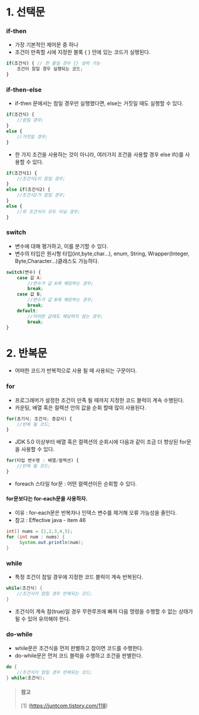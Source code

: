 # 1. 선택문

### if-then

- 가장 기본적인 제어문 중 하나
- 조건이 만족할 시에 지정한 블록 { } 안에 있는 코드가 실행된다.

```jsx
if(조건식) { // 한 줄일 경우 {} 생략 가능 
	조건이 참일 경우 실행되는 코드; 
}
```

### if-then-else

- if-then 문에서는 참일 경우만 실행했다면, else는 거짓일 때도 실행할 수 있다.

```jsx
if(조건식) { 
	//참일 경우; 
} 
else { 
	//거짓일 경우; 
}
```

- 한 가지 조건을 사용하는 것이 아니라, 여러가지 조건을 사용할 경우 else if()를 사용할 수 있다.

```jsx
if(조건식1) { 
	//조건식1이 참일 경우; 
} 
else if(조건식2) { 
	//조건식2가 참일 경우; 
} 
else { 
	//위 조건식이 모두 아닐 경우; 
}
```

### switch

- 변수에 대해 평가하고, 이를 분기할 수 있다.
- 변수의 타입은 원시형 타입(int,byte,char…), enum, String, Wrapper(Integer, Byte,Character…)클래스도 가능하다.

```jsx
switch(변수) { 
	case 값 A: 
		//변수가 값 A에 해당하는 경우; 
		break; 
	case 값 B;
		//변수가 값 B에 해당하는 경우; 
		break; 
	default: 
		//어떠한 값에도 해당하지 않는 경우; 
		break; 
}
```

# 2. 반복문

- 어떠한 코드가 반복적으로 사용 될 때 사용되는 구문이다.

### for

- 프로그래머가 설정한 조건이 만족 될 때까지 지정한 코드 블럭이 계속 수행된다.
- 카운팅, 배열 혹은 컬렉션 안의 값을 순회 할때 많이 사용된다.

```jsx
for(초기식; 조건식; 증감식) { 
	//반복 될 코드; 
}
```

- JDK 5.0 이상부터 배열 혹은 컬렉션의 순회시에 다음과 같이 조금 더 향상된 for문을 사용할 수 있다.

```jsx
for(타입 변수명 : 배열/컬렉션) { 
	//반복 될 코드; 
}
```

- foreach 스타일 for문 : 어떤 컬렉션이든 순회할 수 있다.

#### for문보다는 for-each문을 사용하자.

- 이유 : for-each문은 반복자나 인덱스 변수를 제거해 오류 가능성을 줄인다.
- 참고 : Effective java - item 46

```java
int[] nums = {1,2,3,4,5};
for (int num : nums) {
	 System.out.println(num);
}
```

### while

- 특정 조건이 참일 경우에 지정한 코드 블럭이 계속 반복된다.

```java
while(조건식) { 
	//조건식이 참일 경우 반복되는 코드; 
}
```

- 조건식이 계속 참(true)일 경우 무한루프에 빠져 다음 명령을 수행할 수 없는 상태가 될 수 있어 유의해야 한다.

### do-while

- while문은 조건식을 먼저 판별하고 참이면 코드를 수행한다.
- do-while문은 먼저 코드 블럭을 수행하고 조건을 판별한다.

```java
do { 
	//조건식이 참일 경우 반복되는 코드; 
} while(조건식);
```

> #### 참고
> [1] (https://juntcom.tistory.com/118)</br>
